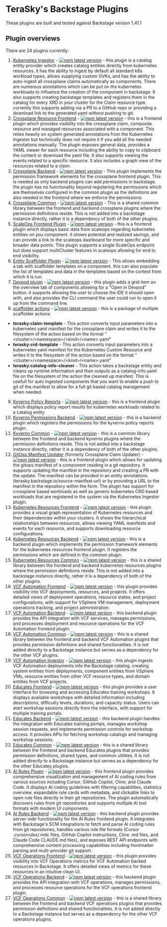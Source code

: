 # TeraSky's Backstage Plugins
These plugins are built and tested against Backstage version 1.41.1

## Plugin overviews
There are 24 plugins currently:
1. [Kubernetes Ingestor](./plugins/kubernetes-ingestor) - [![npm latest version](https://img.shields.io/npm/v/@terasky/backstage-plugin-kubernetes-ingestor/latest.svg)](https://www.npmjs.com/package/@terasky/backstage-plugin-kubernetes-ingestor) - this plugin is a catalog entity provider which creates catalog entities directly from kubernetes resources. it has the ability to ingest by default all standard k8s workload types, allows supplying custom GVKs, and has the ability to auto-ingest all crossplane claims automatically as components. There are numerous annotations which can be put on the kubernetes workloads to influence the creation of the component in backstage. It also supports creating backstage templates and registers them in the catalog for every XRD in your cluster for the Claim resource type. currently this supports adding via a PR to a GitHub repo or providing a download link to the generated yaml without pushing to git.
2. [Crossplane Resource Frontend](./plugins/crossplane-resources) - [![npm latest version](https://img.shields.io/npm/v/@terasky/backstage-plugin-crossplane-resources-frontend/latest.svg)](https://www.npmjs.com/package/@terasky/backstage-plugin-crossplane-resources-frontend) - this is a frontend plugin which provides visibility into the crossplane claim, composite resource and managed resources associated with a component. This relies heavily on system generated annotations from the Kubernetes Ingestor but technically does not require it if you add all the needed annotations manually. The plugin exposes general data, provides a YAML viewer for each resource including the ability to copy to clipboard the content or download the yaml file. It also supports viewing the events related to a specific resource. It also includes a graph view of the resources related to a claim.
3. [Crossplane Backend](./plugins/crossplane-permissions-backend) - [![npm latest version](https://img.shields.io/npm/v/@terasky/backstage-plugin-crossplane-permissions-backend/latest.svg)](https://www.npmjs.com/package/@terasky/backstage-plugin-crossplane-permissions-backend) - This plugin implements the permission framework elements for the crossplane frontend plugin. This is needed as only backend plugins can add permissions in backstage. the plugin has no functionality beyond registering the permissions which are themselves configured in the common plugin as the definitions are also needed in the frontend where we enforce the permissions.
4. [Crossplane Common](./plugins/crossplane-common) - [![npm latest version](https://img.shields.io/npm/v/@terasky/backstage-plugin-crossplane-common/latest.svg)](https://www.npmjs.com/package/@terasky/backstage-plugin-crossplane-common) - This is a shared common library between the frontend and backend crossplane plugins where the permission definitions reside. This is not added into a backstage instance directly, rather it is a dependency of both of the other plugins.
5. [ScaleOps Frontend Plugin](./plugins/scaleops-frontend) - [![npm latest version](https://img.shields.io/npm/v/@terasky/backstage-plugin-scaleops-frontend/latest.svg)](https://www.npmjs.com/package/@terasky/backstage-plugin-scaleops-frontend) - this is a frontend plugin which displays basic data from scaleops regarding kubernetes entities on you component. it shows potential and realized savings, and can provide a link to the scaleops dashboard for more specific and broader data points. This plugin supports a single ScaleOps endpoint but does support multiCluster features in scaleops allowing for end to end visibility.
6. [Entity Scaffolder Plugin](./plugins/entity-scaffolder-content) - [![npm latest version](https://img.shields.io/npm/v/@terasky/backstage-plugin-entity-scaffolder-content/latest.svg)](https://www.npmjs.com/package/@terasky/backstage-plugin-entity-scaffolder-content) - This allows embedding a tab with scaffolder templates on a component. this can also populate the list of templates and data in the templates based on the context from which it is run.
7. [Devpod plugin](./plugins/devpod-plugin) - [![npm latest version](https://img.shields.io/npm/v/@terasky/backstage-plugin-devpod/latest.svg)](https://www.npmjs.com/package/@terasky/backstage-plugin-devpod) - this plugin adds a grid item on the overview tab of components allowing for a "Open in Devpod" button. it supports allowing the user to choose the IDE it should open with, and also provides the CLI command the user could run to open it up from the command line.
8. [scaffolder actions](./plugins/scaffolder-backend-module-terasky-utils) - [![npm latest version](https://img.shields.io/npm/v/@terasky/backstage-plugin-scaffolder-backend-module-terasky-utils/latest.svg)](https://www.npmjs.com/package/@terasky/backstage-plugin-scaffolder-backend-module-terasky-utils) - this is a package of multiple scaffolder actions:
  * **terasky:claim-template** - This action converts input parameters into a kubernetes yaml manifest for the crossplane claim and writes it to the filesystem of the action based on the format "\<cluster\>/\<namespace\>/\<kind\>/\<name\>.yaml"
  * **terasky:crd-template** - This action converts input parameters into a kubernetes yaml manifest for the Kubernetes Custom Resource and writes it to the filesystem of the action based on the format "\<cluster\>/\<namespace\>/\<kind\>/\<name\>.yaml"
  * **terasky:catalog-info-cleaner** - This action takes a backstage entity and cleans up runtime information and then outputs as a catalog-info.yaml file on the filesystem of the action the cleaned up manifest. This is usefull for auto ingested components that you want to enable a push to git of the manifest to allow for a full git based catalog management when needed.
9. [Kyverno Policy Reports](./plugins/kyverno-policy-reports) - [![npm latest version](https://img.shields.io/npm/v/@terasky/backstage-plugin-kyverno-policy-reports/latest.svg)](https://www.npmjs.com/package/@terasky/backstage-plugin-kyverno-policy-reports) - this is a frontend plugin which displays policy report results for kubernetes workloads related to a catalog entity
10. [Kyverno Permissions Backend](./plugins/kyverno-permissions-backend) - [![npm latest version](https://img.shields.io/npm/v/@terasky/backstage-plugin-kyverno-permissions-backend/latest.svg)](https://www.npmjs.com/package/@terasky/backstage-plugin-kyverno-permissions-backend) - this is a backend plugin which registers the permissions for the kyverno policy reports plugin.
11. [Kyverno Common](./plugins/kyverno-common) - [![npm latest version](https://img.shields.io/npm/v/@terasky/backstage-plugin-kyverno-common/latest.svg)](https://www.npmjs.com/package/@terasky/backstage-plugin-kyverno-common) - this is a common library between the frontend and backend kyverno plugins where the permission definitions reside. This is not added into a backstage instance directly, rather it is a dependency of both of the other plugins.
12. [GitOps Manifest Updater](./plugins/gitops-manifest-updater) (formerly Crossplane Claim Updater) - [![npm latest version](https://img.shields.io/npm/v/@terasky/backstage-plugin-gitops-manifest-updater/latest.svg)](https://www.npmjs.com/package/@terasky/backstage-plugin-gitops-manifest-updater) - this is a frontend plugin which allows for updating the gitops manifest of a component residing in a git repository. It supports updating the manifest in the repository and creating a PR with the update. The manifest can be provided in an entity annotations (terasky.backstage.io/source-manifest-url) or by providing a URL to the manifest in the repository within the form. The plugin has support for crossplane based workloads as well as generic kubernetes CRD based workloads that are registered in the system via the Kubernetes Ingestor plugin.
13. [Kubernetes Resources Frontend](./plugins/kubernetes-resources) - [![npm latest version](https://img.shields.io/npm/v/@terasky/backstage-plugin-kubernetes-resources-frontend/latest.svg)](https://www.npmjs.com/package/@terasky/backstage-plugin-kubernetes-resources-frontend) - this plugin provides a visual graph representation of Kubernetes resources and their dependencies within your clusters. It shows the hierarchical relationships between resources, allows viewing YAML manifests and events for each resource, and supports downloading resource configurations.
14. [Kubernetes Resources Backend](./plugins/kubernetes-resources-permissions-backend) - [![npm latest version](https://img.shields.io/npm/v/@terasky/backstage-plugin-kubernetes-resources-permissions-backend/latest.svg)](https://www.npmjs.com/package/@terasky/backstage-plugin-kubernetes-resources-permissions-backend) - this is a backend plugin which implements the permission framework elements for the kubernetes resources frontend plugin. It registers the permissions which are defined in the common plugin.
15. [Kubernetes Resources Common](./plugins/kubernetes-resources-common) - [![npm latest version](https://img.shields.io/npm/v/@terasky/backstage-plugin-kubernetes-resources-common/latest.svg)](https://www.npmjs.com/package/@terasky/backstage-plugin-kubernetes-resources-common) - this is a shared library between the frontend and backend kubernetes resources plugins where the permission definitions reside. This is not added into a backstage instance directly, rather it is a dependency of both of the other plugins.
16. [VCF Automation Frontend](./plugins/vcf-automation) - [![npm latest version](https://img.shields.io/npm/v/@terasky/backstage-plugin-vcf-automation/latest.svg)](https://www.npmjs.com/package/@terasky/backstage-plugin-vcf-automation) - this plugin provides visibility into VCF deployments, resources, and projects. It offers detailed views of deployment operations, resource states, and project configurations, with support for VSphere VM management, deployment operations tracking, and project administration.
17. [VCF Automation Backend](./plugins/vcf-automation-backend) - [![npm latest version](https://img.shields.io/npm/v/@terasky/backstage-plugin-vcf-automation-backend/latest.svg)](https://www.npmjs.com/package/@terasky/backstage-plugin-vcf-automation-backend) - this backend plugin provides the API integration with VCF services, manages permissions, and processes deployment and resource operations for the VCF Automation frontend plugin.
18. [VCF Automation Common](./plugins/vcf-automation-common) - [![npm latest version](https://img.shields.io/npm/v/@terasky/backstage-plugin-vcf-automation-common/latest.svg)](https://www.npmjs.com/package/@terasky/backstage-plugin-vcf-automation-common) - this is a shared library between the frontend and backend VCF Automation plugins that provides permission definitions and shared functionalities. It is not added directly to a Backstage instance but serves as a dependency for the other VCF plugins.
19. [VCF Automation Ingestor](./plugins/vcf-automation-ingestor) - [![npm latest version](https://img.shields.io/npm/v/@terasky/backstage-plugin-vcf-automation-ingestor/latest.svg)](https://www.npmjs.com/package/@terasky/backstage-plugin-vcf-automation-ingestor) - this plugin ingests VCF Automation deployments into the Backstage catalog, creating system entities from deployments, component entities from VSphere VMs, resource entities from other VCF resource types, and domain entities from VCF projects.
20. [Educates Frontend](./plugins/educates) - [![npm latest version](https://img.shields.io/npm/v/@terasky/backstage-plugin-educates/latest.svg)](https://www.npmjs.com/package/@terasky/backstage-plugin-educates) - this plugin provides a user interface for browsing and accessing Educates training workshops. It displays available workshops with detailed information including descriptions, difficulty levels, durations, and capacity status. Users can start workshop sessions directly from the interface, with support for multiple training portals.
21. [Educates Backend](./plugins/educates-backend) - [![npm latest version](https://img.shields.io/npm/v/@terasky/backstage-plugin-educates-backend/latest.svg)](https://www.npmjs.com/package/@terasky/backstage-plugin-educates-backend) - this backend plugin handles the integration with Educates training portals, manages workshop session requests, and implements permission controls for workshop access. It provides APIs for fetching workshop catalogs and managing workshop sessions.
22. [Educates Common](./plugins/educates-common) - [![npm latest version](https://img.shields.io/npm/v/@terasky/backstage-plugin-educates-common/latest.svg)](https://www.npmjs.com/package/@terasky/backstage-plugin-educates-common) - this is a shared library between the frontend and backend Educates plugins that provides permission definitions, shared types, and common utilities. It is not added directly to a Backstage instance but serves as a dependency for the other Educates plugins.
23. [AI Rules Plugin](./plugins/ai-rules-plugin) - [![npm latest version](https://img.shields.io/npm/v/@terasky/backstage-plugin-ai-rules/latest.svg)](https://www.npmjs.com/package/@terasky/backstage-plugin-ai-rules) - this frontend plugin provides comprehensive visualization and management of AI coding rules from various sources including Cursor, GitHub Copilot, Cline, and Claude Code. It displays AI coding guidelines with filtering capabilities, statistics overview, expandable rule cards with metadata, and clickable links to open rule files directly in their git repositories. The plugin automatically discovers rules from git repositories and supports multiple AI tool formats with modern UI components.
24. [AI Rules Backend](./plugins/ai-rules-plugin-backend) - [![npm latest version](https://img.shields.io/npm/v/@terasky/backstage-plugin-ai-rules-backend/latest.svg)](https://www.npmjs.com/package/@terasky/backstage-plugin-ai-rules-backend) - this backend plugin provides server-side functionality for the AI Rules frontend plugin. It integrates with Backstage's SCM integrations to fetch and parse AI coding rules from git repositories, handles various rule file formats (Cursor .cursorrules/.mdc files, GitHub Copilot instructions, Cline .md files, and Claude Code CLAUDE.md files), and exposes REST API endpoints with comprehensive content processing capabilities including frontmatter parsing and multi-provider git support.
25. [VCF Operations Frontend](./plugins/vcf-operations) - [![npm latest version](https://img.shields.io/npm/v/@terasky/backstage-plugin-vcf-operations/latest.svg)](https://www.npmjs.com/package/@terasky/backstage-plugin-vcf-operations) - this plugin provides visibility into VCF Operations metrics for VCF Automation backed resources in Backstage. It offers detailed views of metrics for these resources in an intuitive clean UI.
26. [VCF Operations Backend](./plugins/vcf-operations-backend) - [![npm latest version](https://img.shields.io/npm/v/@terasky/backstage-plugin-vcf-operations-backend/latest.svg)](https://www.npmjs.com/package/@terasky/backstage-plugin-vcf-operations-backend) - this backend plugin provides the API integration with VCF operations, manages permissions, and processes resource operations for the VCF operations frontend plugin.
27. [VCF Operations Common](./plugins/vcf-operations-common) - [![npm latest version](https://img.shields.io/npm/v/@terasky/backstage-plugin-vcf-operations-common/latest.svg)](https://www.npmjs.com/package/@terasky/backstage-plugin-vcf-operations-common) - this is a shared library between the frontend and backend VCF operations plugins that provides permission definitions and shared functionalities. It is not added directly to a Backstage instance but serves as a dependency for the other VCF operations plugins.
